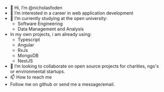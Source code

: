 - 👋 Hi, I’m @nicholasfoden
- 👀 I’m interested in a career in web application development
- 🌱 I’m currently studying at the open university:
  - Software Engineering
  - Data Management and Analysis
- In my own projects, i am already using: 
  - Typescript
  - Angular
  - RxJs
  - MongoDB
  - NestJS
- 💞️ I’m looking to collaborate on open source projects for charities, ngo's or environmental startups.
- 📫 How to reach me
- Follow me on github or send me a message/email.

<!---
nicholasfoden/nicholasfoden is a ✨ special ✨ repository because its `README.md` (this file) appears on your GitHub profile.
You can click the Preview link to take a look at your changes.
--->
